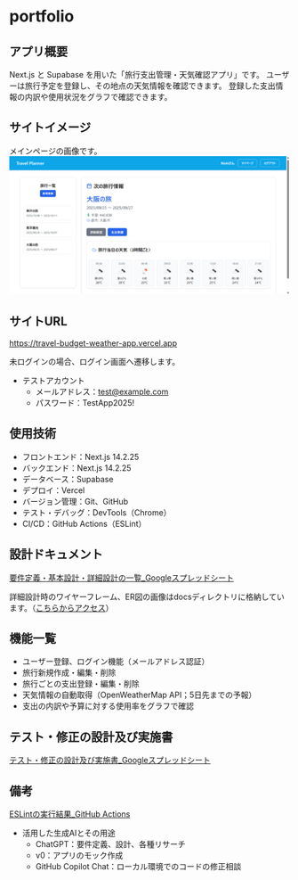 # portfolio

## アプリ概要
Next.js と Supabase を用いた「旅行支出管理・天気確認アプリ」です。
ユーザーは旅行予定を登録し、その地点の天気情報を確認できます。
登録した支出情報の内訳や使用状況をグラフで確認できます。

## サイトイメージ
メインページの画像です。
![アプリ画面](https://github.com/S-Nishi24/portfolio/blob/11647dfa2fcff3c9ff8ab54495a4df2e41530b36/docs/%E3%82%A2%E3%83%97%E3%83%AA%E3%81%AE%E3%83%A1%E3%82%A4%E3%83%B3%E3%83%9A%E3%83%BC%E3%82%B8%E7%94%BB%E5%83%8F.png?raw=true)


## サイトURL
https://travel-budget-weather-app.vercel.app

未ログインの場合、ログイン画面へ遷移します。
- テストアカウント
  - メールアドレス：test@example.com
  - パスワード：TestApp2025!  

## 使用技術
- フロントエンド：Next.js 14.2.25
- バックエンド：Next.js 14.2.25
- データベース：Supabase
- デプロイ：Vercel
- バージョン管理：Git、GitHub
- テスト・デバッグ：DevTools（Chrome）
- CI/CD：GitHub Actions（ESLint）


## 設計ドキュメント
[要件定義・基本設計・詳細設計の一覧_Googleスプレッドシート](https://docs.google.com/spreadsheets/d/1fbeRh_2ujOQCMXdwZ9QOzGdv37wXA8YMw5U5GZdgjXQ/edit?usp=sharing)

詳細設計時のワイヤーフレーム、ER図の画像はdocsディレクトリに格納しています。（[こちらからアクセス](./docs)）

## 機能一覧
- ユーザー登録、ログイン機能（メールアドレス認証）
- 旅行新規作成・編集・削除
- 旅行ごとの支出登録・編集・削除
- 天気情報の自動取得（OpenWeatherMap API；5日先までの予報）
- 支出の内訳や予算に対する使用率をグラフで確認
  
## テスト・修正の設計及び実施書
[テスト・修正の設計及び実施書_Googleスプレッドシート](https://docs.google.com/spreadsheets/d/1tBSOBwkvNtA8l_AV1aVfVJdk9Wie7I7O2mbg1s6xcd4/edit?usp=sharing)

## 備考
[ESLintの実行結果_GitHub Actions](https://github.com/S-Nishi24/TravelApp/actions/runs/18041039992)

- 活用した生成AIとその用途
  - ChatGPT：要件定義、設計、各種リサーチ
  - v0：アプリのモック作成
  - GitHub Copilot Chat：ローカル環境でのコードの修正相談

